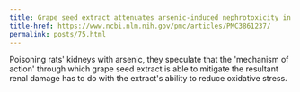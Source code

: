 ```yaml
---
title: Grape seed extract attenuates arsenic-induced nephrotoxicity in rats
title-href: https://www.ncbi.nlm.nih.gov/pmc/articles/PMC3861237/
permalink: posts/75.html
---
```


Poisoning rats' kidneys with arsenic, they speculate that the 'mechanism of action' through which grape seed extract is able to mitigate the resultant renal damage has to do with the extract's ability to reduce oxidative stress.